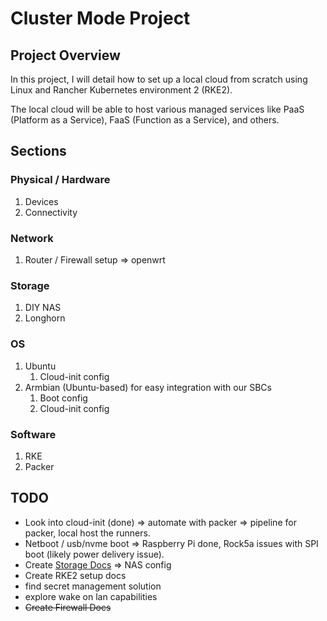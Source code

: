 # Cluster Mode Project

## Project Overview

In this project, I will detail how to set up a local cloud from scratch using Linux and Rancher Kubernetes environment 2 (RKE2).

The local cloud will be able to host various managed services like PaaS (Platform as a Service), FaaS (Function as a Service), and others.

[//]: # (## Table of Contents)

[//]: # ()
[//]: # (1. [Physical / Hardware]&#40;#physical--hardware&#41;)

[//]: # (    - [Devices]&#40;docs/hardware/devices.md&#41;)

[//]: # (    - [Connectivity]&#40;docs/hardware/connectivity.md&#41;)

[//]: # (2. [Network]&#40;#network&#41;)

[//]: # (    - [Router / Firewall Setup &#40;OpenWRT&#41;]&#40;docs/network/firewall.md&#41;)

[//]: # (3. [Storage]&#40;#storage&#41;)

[//]: # (    - [DIY NAS]&#40;docs/storage/nas.md&#41;)

[//]: # (    - [Longhorn]&#40;docs/storage/longhorn.md&#41;)

[//]: # (4. [Operating Systems &#40;OS&#41;]&#40;#os&#41;)

[//]: # (    - [Ubuntu]&#40;docs/os/ubuntu.md&#41;)

[//]: # (        - [Cloud-init Config]&#40;docs/os/ubuntu/cloud-init.md&#41;)

[//]: # (    - [Armbian &#40;Ubuntu-based&#41;]&#40;docs/os/armbian.md&#41;)

[//]: # (        - [Boot Config]&#40;docs/os/armbian/boot-config.md&#41;)

[//]: # (        - [Cloud-init Config]&#40;docs/os/armbian/cloud-init.md&#41;)

[//]: # (5. [Software]&#40;#software&#41;)

[//]: # (    - [RKE]&#40;docs/software/rke.md&#41;)

[//]: # (    - [Packer]&#40;docs/software/packer.md&#41;)

## Sections

### Physical / Hardware
1. Devices
2. Connectivity

### Network
1. Router / Firewall setup => openwrt

### Storage
1. DIY NAS
2. Longhorn

### OS
1. Ubuntu
    1. Cloud-init config
2. Armbian (Ubuntu-based) for easy integration with our SBCs
    1. Boot config
    2. Cloud-init config 

### Software
1. RKE
2. Packer

## TODO

- Look into cloud-init (done) => automate with packer => pipeline for packer, local host the runners.
- Netboot / usb/nvme boot => Raspberry Pi done, Rock5a issues with SPI boot (likely power delivery issue).
- Create [Storage Docs](docs/setup/hardware/storage/NAS/readme.md) => NAS config
- Create RKE2 setup docs
- find secret management solution
- explore wake on lan capabilities
- ~~Create Firewall Docs~~

